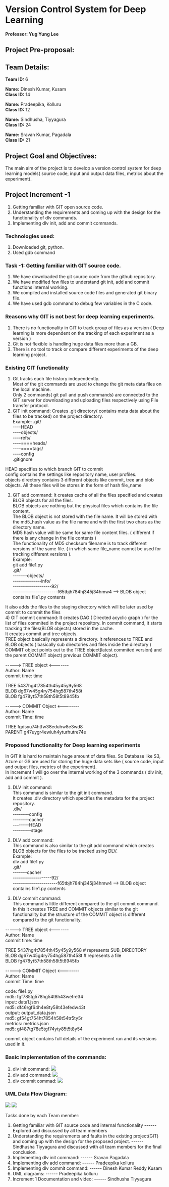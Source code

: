 # Version Control System for Deep Learning

**Professor: Yug Yung Lee**

## Project Pre-proposal:

## Team Details:

**Team ID:** 6

**Name:** Dinesh Kumar, Kusam   
**Class ID:** 14

**Name:** Pradeepika, Kolluru   
**Class ID:** 12

**Name:** Sindhusha, Tiyyagura   
**Class ID:** 24

**Name:** Sravan Kumar, Pagadala   
**Class ID:** 21

## Project Goal and Objectives:
The main aim of the project is to develop a version control system for deep learning models( source code, input and output data files, metrics about the experiment).

## Project Increment -1
1) Getting familiar with GIT open source code.
2) Understanding the requirements and coming up with the design for the functionality of dlv commands. 
3) Implementing dlv init, add and commit commands.

### Technologies used:
1) Downloaded git, python.
2) Used gdb command

### Task -1: Getting familiar with GIT source code.
1) We have downloaded the git source code from the github repository.
2) We have modified few files to understand git init, add and commit functions internal working.
3) We compiled and installed source code files and generated git binary file.
4) We have used gdb command to debug few variables in the C code.


### Reasons why GIT is not best for deep learning experiments.
1) There is no functionality in GIT to track group of files as a version ( Deep learning is more dependent on the tracking of each experiment as a version )
2) Git is not flexible is handling huge data files more than a GB.
3) There is no tool to track or compare different experiments of the deep learning project.

### Existing GIT functionality
1) Git tracks each file history independently.      
Most of the git commands are used to change the git meta data files on the local machine.       
Only 2 commands( git pull and push commands) are connected to the GIT server for downloading and uploading files respectively using File transfer protocol.             
2) GIT init command: Creates .git directory( contains meta data about the files to be tracked) on the project directory.          
Example:
        .git/      
           ----HEAD        
           ----objects/    
           ----refs/     
               ----====heads/     
               ----====tags/     
           ----config     
       .gitignore     

HEAD specifies to which branch GIT to commit         
config contains the settings like repository name, user profiles.          
objects directory contains 3 different objects like commit, tree and blob objects. All these files will be stores in the form of hash file_name       

3) GIT add command: It creates cache of all the files specified and creates BLOB objects for all the files.        
BLOB objects are nothing but the physical files which contains the file content.            
The BLOB object is not stored with the file name. It will be stored with the md5_hash value as the file name and with the first two chars as the directory name.             
MD5 hash value will be same for same file content files. ( different if there is any change in the file contents )     
The functionality of MD5 checksum filename is to track different versions of the same file. ( in which same file_name cannot be used for tracking different versions ).           
Example:            
git add file1.py             
.git/                    
-------objects/              
--------------info/         
-------------------92/              
----------------------f65tbjh784hj345j34hmw4    --> BLOB object contains file1.py contents        

It also adds the files to the staging directory which will be later used by commit to commit the files          
4) GIT commit command: It creates DAG ( Directed acyclic graph ) for the list of files commited in the project repository.
In commit command, it starts tracking the files(BLOB objects) stored in the cache.        
It creates commit and tree objects.              
TREE object basically represents a directory. It references to TREE and BLOB objects.( basically sub directories and files inside the directory )            
COMMIT object points out to the TREE object(latest commited version) and the parent COMMIT object( previous COMMIT object).               

-----> TREE object <-------                
Author: Name            
commit time: time                    
              
TREE 5437hg4t7854th45y45y9y568                     
BLOB dg67w45g4ry754hg587th458t               
BLOB fg478yt57th58th58t5t8945fb                 

-----> COMMIT Object <--------                
Author: Name                                  
commit Time: time                          

TREE fgdsyu74htfw38eduhw8e3wd8                       
PARENT g47uygr4ewiuh4yturhutre74e                           

### Proposed functionality for Deep learning experiments                            
In GIT it is hard to maintain huge amount of data files. So Database like S3, Azure or GS are used for storing the huge data sets like ( source code, input and output files, metrics of the experiment).                      
In Increment 1 will go over the internal working of the 3 commands ( dlv init, add and commit ).                 

1) DLV init command:                 
This command is similar to the git init command.                       
It creates .dlv directory which specifies the metadata for the project repository.                     
.dlv/                  
--------config                
--------cache/              
--------HEAD                  
---------stage                  

2) DLV add command:                     
This command is also similar to the git add command which creates BLOB objects for the files to be tracked using DLV.           
Example:            
dlv add file1.py               
.git/                   
-------cache/                
-------------------92/                    
----------------------f65tbjh784hj345j34hmw4    --> BLOB object contains file1.py contents               

3) DLV commit command:               
This command is little different compared to the git commit command.               
In this it creates TREE and COMMIT objects similar to the git functionality but the structure of the COMMIT object is different compared to the git functionality.                

-----> TREE object <-------                 
Author: Name                    
commit time: time                    

TREE 5437hg4t7854th45y45y9y568        # represents SUB_DIRECTORY                 
BLOB dg67w45g4ry754hg587th458t        # represents a file                  
BLOB fg478yt57th58th58t5t8945fb                     

-----> COMMIT Object <--------                    
Author: Name                    
commit Time: time                           

code: file1.py                 
md5: fgf785tg578hg54t8h43wefre34                         
input: data1.json                           
md5: df46rgf64h4e8ty58t43efedw43t                  
output: output_data.json                      
md5: gf54gt754ht7854h58t54tr5ty5r                  
metrics: metrics.json                        
md5: gf487tg78e5tgf74yty85t5t8y54                       

commit object contains full details of the experiment run and its versions used in it.          

### Basic Implementation of the commands:
1) dlv init command:
![](https://github.com/sindhusha-t/VCS-Git-for-deep-learning/raw/master/Screenshots/Increment-1_files/dlv%20init.png)
2) dlv add command:
![](https://github.com/sindhusha-t/VCS-Git-for-deep-learning/raw/master/Screenshots/Increment-1_files/dlv%20add.png)
3) dlv commit commad:
![](https://github.com/sindhusha-t/VCS-Git-for-deep-learning/raw/master/Screenshots/Increment-1_files/dlv%20commit.png)

### UML Data Flow Diagram:
![](https://github.com/sindhusha-t/VCS-Git-for-deep-learning/raw/pradeepika/VCS%20for%20Deep%20learning.png)
![](https://github.com/sindhusha-t/VCS-Git-for-deep-learning/raw/pradeepika/VCS%20for%20Deep%20learning%20(1).png)

Tasks done by each Team member:
1) Getting familiar with GIT source code and internal functionality 
------ Explored and discussed by all team members
2) Understanding the requirements and faults in the existing project(GIT) and coming up with the design for the proposed project.
------ Sindhusha Tiyyagura and discussed with all team members for the final conclusion.
3) Implementing dlv init command:
------ Sravan Pagadala
4) Implementing dlv add command:
------ Pradeepika kolluru
5) Implementing dlv commit command:
------ Dinesh Kumar Reddy Kusam
6) UML diagrams:
------ Pradeepika kolluru
7) Increment 1 Documentation and video:
------ Sindhusha Tiyyagura